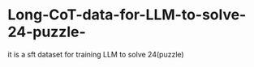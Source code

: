 # Long-CoT-data-for-LLM-to-solve-24-puzzle-
it is a sft dataset for  training LLM to solve 24(puzzle)
